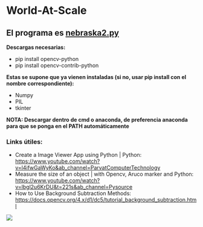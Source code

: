 
# World-At-Scale

## El programa es [nebraska2.py](https://github.com/lactaid/World-At-Scale-/blob/b89f42cb97ffa76a064ea5aca833acf8296a8cd6/medidor%20objetos/nebraska2.py)

**Descargas necesarias:**
- pip install opencv-python
- pip install opencv-contrib-python

**Estas se supone que ya vienen instaladas (si no, usar pip install con el nombre correspondiente):**

- Numpy
- PIL
- tkinter

 **NOTA: Descargar dentro de cmd o anaconda, de preferencia anaconda para que se ponga en el PATH automáticamente**

### Links útiles:
- Create a Image Viewer App using Python | Python: https://www.youtube.com/watch?v=l4ifwGaWyKo&ab_channel=ParvatComputerTechnology
- Measure the size of an object | with Opencv, Aruco marker and Python: https://www.youtube.com/watch?v=lbgl2u6KrDU&t=221s&ab_channel=Pysource
- How to Use Background Subtraction Methods: https://docs.opencv.org/4.x/d1/dc5/tutorial_background_subtraction.html  

![](https://www.gran-turismo.com/gtsport/decal/6917621470574151192_1.png)
